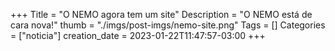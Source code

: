+++
Title = "O NEMO agora tem um site"
Description = "O NEMO está de cara nova!"
thumb = "./imgs/post-imgs/nemo-site.png"
Tags = []
Categories = ["noticia"]
creation_date = 2023-01-22T11:47:57-03:00
+++
